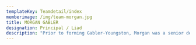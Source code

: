 ```yaml
---
templateKey: Teamdetail/index
memberimage: /img/team-morgan.jpg
title: MORGAN GABLER
designation: Principal / Liad
description: "Prior to forming Gabler-Youngston, Morgan was a senior designer with the Lighting Design Group at Newcomb & Boyd in Atlanta and with Linda Cummings/Lighting Consultants in Houston. Her professional theatrical work includes past positions with the Alley Theatre in Houston, Theatre for the New City in New York and Theatre Project in Baltimore. She received a Bachelor of Arts degree from Bennington College with a double major in Theatrical Design and Spanish Literature.\r\n\n\r\n\nMorgan is a Professional Member of the International Association of Lighting Designers (IALD). She was president of the Georgia Section of the Illuminating Engineering Society of North America (IESNA) in 2002-2003 and Regional Vice President for the Southern Region of the IESNA from 2007-2008. She also served on the Consultant Advisory Committee to GE Industrial from 2003-2007. She served as a Regional Coordinator for the IALD from 2007-2012.\r\n\n\r\n\nMorgan presented the Lightfair Innovation Awards at Lightfair 2007. She has also seen her work published in numerous trade journals including recent articles on retail illumination and light pollution in Architectural Lighting and Professional Lighting Design magazines. Morgan has received six International Illumination Design Awards, an Edison Award of Merit and an Edison Award for Sustainable Design."
---
```


